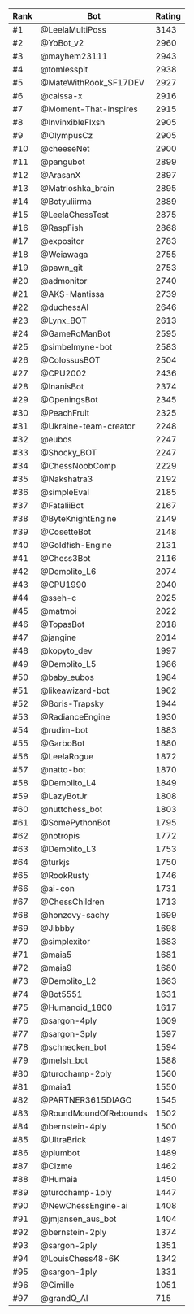 Rank|Bot|Rating
---|---|---
#1|@LeelaMultiPoss|3143
#2|@YoBot_v2|2960
#3|@mayhem23111|2943
#4|@tomlesspit|2938
#5|@MateWithRook_SF17DEV|2927
#6|@caissa-x|2916
#7|@Moment-That-Inspires|2915
#8|@InvinxibleFlxsh|2905
#9|@OlympusCz|2905
#10|@cheeseNet|2900
#11|@pangubot|2899
#12|@ArasanX|2897
#13|@Matrioshka_brain|2895
#14|@Botyuliirma|2889
#15|@LeelaChessTest|2875
#16|@RaspFish|2868
#17|@expositor|2783
#18|@Weiawaga|2755
#19|@pawn_git|2753
#20|@admonitor|2740
#21|@AKS-Mantissa|2739
#22|@duchessAI|2646
#23|@Lynx_BOT|2613
#24|@GameRoManBot|2595
#25|@simbelmyne-bot|2583
#26|@ColossusBOT|2504
#27|@CPU2002|2436
#28|@InanisBot|2374
#29|@OpeningsBot|2345
#30|@PeachFruit|2325
#31|@Ukraine-team-creator|2248
#32|@eubos|2247
#33|@Shocky_BOT|2247
#34|@ChessNoobComp|2229
#35|@Nakshatra3|2192
#36|@simpleEval|2185
#37|@FataliiBot|2167
#38|@ByteKnightEngine|2149
#39|@CosetteBot|2148
#40|@Goldfish-Engine|2131
#41|@Chess3Bot|2116
#42|@Demolito_L6|2074
#43|@CPU1990|2040
#44|@sseh-c|2025
#45|@matmoi|2022
#46|@TopasBot|2018
#47|@jangine|2014
#48|@kopyto_dev|1997
#49|@Demolito_L5|1986
#50|@baby_eubos|1984
#51|@likeawizard-bot|1962
#52|@Boris-Trapsky|1944
#53|@RadianceEngine|1930
#54|@rudim-bot|1883
#55|@GarboBot|1880
#56|@LeelaRogue|1872
#57|@natto-bot|1870
#58|@Demolito_L4|1849
#59|@LazyBotJr|1808
#60|@nuttchess_bot|1803
#61|@SomePythonBot|1795
#62|@notropis|1772
#63|@Demolito_L3|1753
#64|@turkjs|1750
#65|@RookRusty|1746
#66|@ai-con|1731
#67|@ChessChildren|1713
#68|@honzovy-sachy|1699
#69|@Jibbby|1698
#70|@simplexitor|1683
#71|@maia5|1681
#72|@maia9|1680
#73|@Demolito_L2|1663
#74|@Bot5551|1631
#75|@Humanoid_1800|1617
#76|@sargon-4ply|1609
#77|@sargon-3ply|1597
#78|@schnecken_bot|1594
#79|@melsh_bot|1588
#80|@turochamp-2ply|1560
#81|@maia1|1550
#82|@PARTNER3615DIAGO|1545
#83|@RoundMoundOfRebounds|1502
#84|@bernstein-4ply|1500
#85|@UltraBrick|1497
#86|@plumbot|1489
#87|@Cizme|1462
#88|@Humaia|1450
#89|@turochamp-1ply|1447
#90|@NewChessEngine-ai|1408
#91|@jmjansen_aus_bot|1404
#92|@bernstein-2ply|1374
#93|@sargon-2ply|1351
#94|@LouisChess48-6K|1342
#95|@sargon-1ply|1331
#96|@Cimille|1051
#97|@grandQ_AI|715
